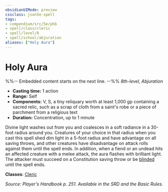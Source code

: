 ```yaml
---
obsidianUIMode: preview
cssclass: json5e-spell
tags:
- compendium/src/5e/phb
- spell/class/cleric
- spell/level/8
- spell/school/abjuration
aliases: ["Holy Aura"]
---
```

# Holy Aura
%%-- Embedded content starts on the next line. --%%
*8th-level, Abjuration*  

- **Casting time:** 1 action
- **Range:** Self
- **Components:** V, S, a tiny reliquary worth at least 1,000 gp containing a sacred relic, such as a scrap of cloth from a saint's robe or a piece of parchment from a religious text
- **Duration:** Concentration, up to 1 minute

Divine light washes out from you and coalesces in a soft radiance in a 30-foot radius around you. Creatures of your choice in that radius when you cast this spell shed dim light in a 5-foot radius and have advantage on all saving throws, and other creatures have disadvantage on attack rolls against them until the spell ends. In addition, when a fiend or an undead hits an affected creature with a melee attack, the aura flashes with brilliant light. The attacker must succeed on a Constitution saving throw or be [blinded](/compendium/rules/conditions.md#blinded) until the spell ends.

**Classes**: [Cleric](/compendium/classes/cleric.md)

*Source: Player's Handbook p. 251. Available in the SRD and the Basic Rules.*